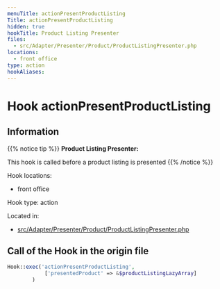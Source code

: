 ```yaml
---
menuTitle: actionPresentProductListing
Title: actionPresentProductListing
hidden: true
hookTitle: Product Listing Presenter
files:
  - src/Adapter/Presenter/Product/ProductListingPresenter.php
locations:
  - front office
type: action
hookAliases:
---
```


# Hook actionPresentProductListing

## Information

{{% notice tip %}}
**Product Listing Presenter:** 

This hook is called before a product listing is presented
{{% /notice %}}

Hook locations: 
  - front office

Hook type: action

Located in: 
  - [src/Adapter/Presenter/Product/ProductListingPresenter.php](https://github.com/PrestaShop/PrestaShop/blob/8.0.x/src/Adapter/Presenter/Product/ProductListingPresenter.php)

## Call of the Hook in the origin file

```php
Hook::exec('actionPresentProductListing',
            ['presentedProduct' => &$productListingLazyArray]
        )
```
